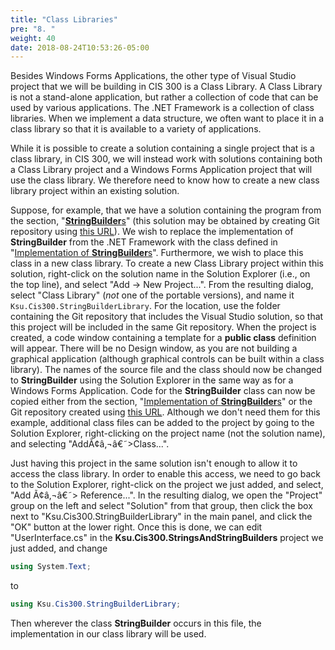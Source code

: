 ```yaml
---
title: "Class Libraries"
pre: "8. "
weight: 40
date: 2018-08-24T10:53:26-05:00
---
```


Besides Windows Forms Applications, the other type of Visual Studio project that we will be building in CIS 300 is a Class Library. A Class Library is not a stand-alone application, but rather a collection of code that can be used by various applications. The .NET Framework is a collection of class libraries. When we implement a data structure, we often want to place it in a class library so that it is available to a variety of applications.

While it is possible to create a solution containing a single project that is a class library, in CIS 300, we will instead work with solutions containing both a Class Library project and a Windows Forms Application project that will use the class library. We therefore need to know how to create a new class library project within an existing solution.

Suppose, for example, that we have a solution containing the program from the section, "[**StringBuilder**s](/~rhowell/DataStructures/redirect/stringbuilders)" (this solution may be obtained by creating Git repository using [this URL](https://classroom.github.com/a/lQSbxCEo)). We wish to replace the implementation of **StringBuilder** from the .NET Framework with the class defined in "[Implementation of **StringBuilder**s](/~rhowell/DataStructures/redirect/stringbuilder-impl)". Furthermore, we wish to place this class in a new class library. To create a new Class Library project within this solution, right-click on the solution name in the Solution Explorer (i.e., on the top line), and select "Add -\> New Project...". From the resulting dialog, select "Class Library" (*not* one of the portable versions), and name it `Ksu.Cis300.StringBuilderLibrary`. For the location, use the folder containing the Git repository that includes the Visual Studio solution, so that this project will be included in the same Git repository. When the project is created, a code window containing a template for a **public class** definition will appear. There will be no Design window, as you are not building a graphical application (although graphical controls can be built within a class library). The names of the source file and the class should now be changed to **StringBuilder** using the Solution Explorer in the same way as for a Windows Forms Application. Code for the **StringBuilder** class can now be copied either from the section, "[Implementation of **StringBuilder**s](/~rhowell/DataStructures/redirect/stringbuilder-impl)" or the Git repository created using [this URL](https://classroom.github.com/a/C2R3XPjX). Although we don't need them for this example, additional class files can be added to the project by going to the Solution Explorer, right-clicking on the project name (not the solution name), and selecting "AddÃ¢â‚¬â€˜\>Class...".

Just having this project in the same solution isn't enough to allow it to access the class library. In order to enable this access, we need to go back to the Solution Explorer, right-click on the project we just added, and select, "Add Ã¢â‚¬â€˜\> Reference...". In the resulting dialog, we open the "Project" group on the left and select "Solution" from that group, then click the box next to "Ksu.Cis300.StringBuilderLibrary" in the main panel, and click the "OK" button at the lower right. Once this is done, we can edit "UserInterface.cs" in the **Ksu.Cis300.StringsAndStringBuilders** project we just added, and change

```C#
using System.Text;
```

to

```C#
using Ksu.Cis300.StringBuilderLibrary;
```

Then wherever the class **StringBuilder** occurs in this file, the implementation in our class library will be used.
